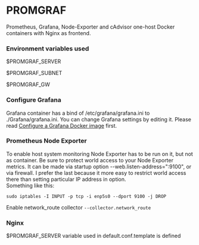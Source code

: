 # PROMGRAF
Prometheus, Grafana, Node-Exporter and cAdvisor one-host Docker containers with Nginx as frontend.

### Environment variables used
$PROMGRAF_SERVER

$PROMGRAF_SUBNET

$PROMGRAF_GW

### Configure Grafana
Grafana container has a bind of /etc/grafana/grafana.ini to ./Grafana/grafana.ini. You can change Grafana settings by editing it. Please read [Configure a Grafana Docker image](https://grafana.com/docs/grafana/v9.0/setup-grafana/configure-docker/#configure-a-grafana-docker-image) first.

### Prometheus Node Exporter
To enable host system monitoring Node Exporter has to be run on it, but not as container. Be sure to protect world access to your Node Exporter metrics. It can be made via startup option --web.listen-address=":9100", or via firewall. I prefer the last because it more easy  to restrict world access there than setting particular IP address in option.  
Something like this:
```
sudo iptables -I INPUT -p tcp -i enp5s0 --dport 9100 -j DROP
```
Enable network_route collector `--collector.network_route`

### Nginx
$PROMGRAF_SERVER variable used in default.conf.template is defined
